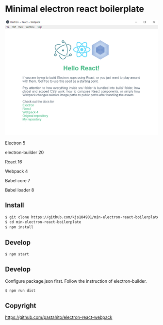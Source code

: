 # Minimal electron react boilerplate

![w10 sample](https://github.com/kjs104901/min-electron-react-boilerplate/blob/master/screenshot.PNG?raw=true)

Electron 5

electron-builder 20

React 16

Webpack 4

Babel core 7

Babel loader 8


## Install
``` bash
$ git clone https://github.com/kjs104901/min-electron-react-boilerplate.git
$ cd min-electron-react-boilerplate
$ npm install
```

## Develop
``` bash
$ npm start
```

## Develop
Configure package.json first. Follow the instruction of electron-builder.
``` bash
$ npm run dist
```

## Copyright
https://github.com/pastahito/electron-react-webpack